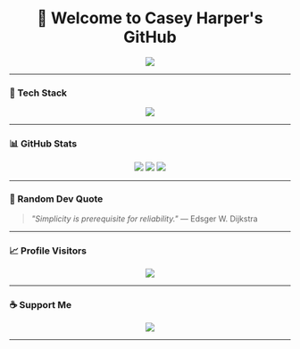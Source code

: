 <h1 align="center">
  👋 Welcome to Casey Harper's GitHub
</h1>

<p align="center">
  <img src="https://readme-typing-svg.demolab.com/?lines=Software%20Engineer;System%20Architect;Full%20Stack%20Developer;Clean%20Architecture%20Lover;Building%20Enterprise%20Systems&center=true&width=500&height=50&color=0A3D62&vCenter=true">
</p>

---

### 🧰 Tech Stack

<p align="center">
  <img src="https://skillicons.dev/icons?i=cs,dotnet,nodejs,vue,react,ts,js,sql,mongodb,postman,git,docker,linux,windows,macos" />
</p>

---

### 📊 GitHub Stats

<p align="center">
  <img src="https://github-readme-stats.vercel.app/api?username=f58dev&show_icons=true&theme=tokyonight&hide_border=true" />
  <img src="https://github-readme-stats.vercel.app/api/top-langs/?username=f58dev&layout=compact&theme=tokyonight&hide_border=true" />
  <img src="https://github-readme-activity-graph.vercel.app/graph?username=f58dev&theme=tokyonight&hide_border=true" />
</p>

---

### 🧠 Random Dev Quote

> *"Simplicity is prerequisite for reliability."* — Edsger W. Dijkstra

---

### 📈 Profile Visitors

<p align="center">
  <img src="https://komarev.com/ghpvc/?username=f58dev&color=0A3D62&style=flat-square">
</p>

---

### ☕ Support Me

<p align="center">
  <a href="https://coff.ee/f58dev" target="_blank">
    <img src="https://img.shields.io/badge/Buy%20me%20a%20coffee-0A3D62?style=for-the-badge&logo=buy-me-a-coffee&logoColor=white" />
  </a>
</p>

---
